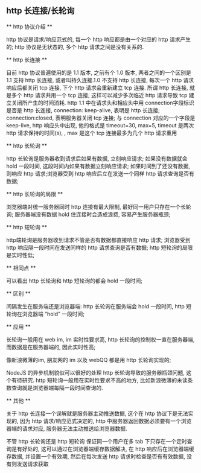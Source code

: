 ## http 长连接/长轮询

** http 协议介绍 **

http 协议是请求/响应范式的, 每一个 http 响应都是由一个对应的 http 请求产生的; http 协议是无状态的, 多个 http 请求之间是没有关系的.

** http 长连接 **

目前 http 协议普遍使用的是 1.1 版本, 之前有个 1.0 版本, 两者之间的一个区别是 1.1 支持 http 长连接, 或者叫持久连接.1.0 不支持 http 长连接, 每次一个 http 请求响应后都关闭 tcp 连接, 下个 http 请求会重新建立 tcp 连接. 所谓 http 长连接, 就是多个 http 请求共用一个 tcp 连接; 这样可以减少多次临近 http 请求导致 tcp 建立关闭所产生的时间消耗. http 1.1 中在请求头和相应头中用 connection字段标识是否是 http 长连接, connection: keep-alive, 表明是 http 长连接; connection:closed, 表明服务器关闭 tcp 连接; 与 connection 对应的一个字段是 keep-live, http 响应头中出现, 他的格式是 timeout=30, max=5, timeout 是两次 http 请求保持的时间(s), , max 是这个 tcp 连接最多为几个 http 请求重用

** http 长轮询 ** 

http 长轮询是服务器收到请求后如果有数据, 立刻响应请求; 如果没有数据就会 hold 一段时间, 这段时间内如果有数据立刻响应请求; 如果时间到了还没有数据, 则响应 http 请求;浏览器受到 http 响应后立在发送一个同样 http 请求查询是否有数据;

** http 长轮询的局限 **

浏览器端对统一服务器同时 http 连接有最大限制, 最好同一用户只存在一个长轮询;
服务器端没有数据 hold 住连接时会造成浪费, 容易产生服务器瓶颈;

** http 短轮询 **

http端轮询是服务器收到请求不管是否有数据都直接响应 http 请求; 浏览器受到 http 响应隔一段时间在发送同样的 http 请求查询是否有数据;
http 短轮询的局限是实时性低;

** 相同点 **

可以看出 http 长轮询和 http 短轮询的都会 hold 一段时间;

** 区别 **

间隔发生在服务端还是浏览器端: http 长轮询在服务端会 hold 一段时间, http 短轮询在浏览器端 “hold” 一段时间;

** 应用 **

长轮询一般用在 web im, im 实时性要求高, http 长轮询的控制权一直在服务器端, 而数据是在服务器端的, 因此实时性高;

像新浪微薄的im, 朋友网的 im 以及 webQQ 都是用 http 长轮询实现的;

NodeJS 的异步机制貌似可以很好的处理 http 长轮询导致的服务器瓶颈问题, 这个有待研究. http 短轮询一般用在实时性要求不高的地方, 比如新浪微薄的未读条数查询就是浏览器端每隔一段时间查询的.

** 其他 **

关于 http 长连接一个误解就是服务器主动推送数据, 这个在 http 协议下是无法实现的, 因为 http 请求/响应范式决定的, http 中服务器返回数据必须要有一个浏览器端的请求对应, 服务器无法主动推送给浏览器数据.

不管 http 长轮询还是 http 短轮询 保证同一个用户在多 tab 下只存在一个定时查询是有好处的, 这可以通过在浏览器端缓存数据解决, 在 http 响应后在浏览器端缓存数据, 并设置一个有效期, 然后在每次发送 http 请求时检查是否有有效数据, 没有则发送请求获取
